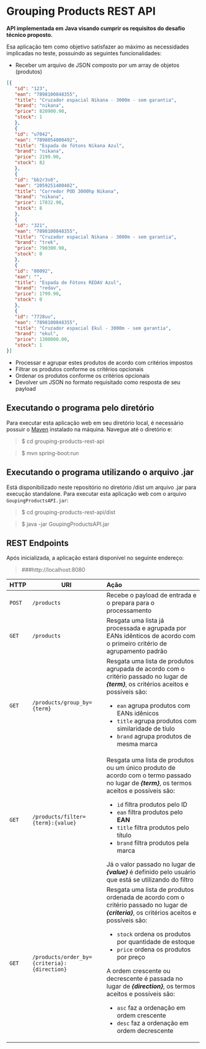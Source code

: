 # Grouping Products REST API

**API implementada em Java visando cumprir os requisitos do desafio técnico proposto.**

Esa aplicação tem como objetivo satisfazer ao máximo as necessidades implicadas no teste, possuindo as seguintes funcionalidades:

 - Receber um arquivo de JSON composto por um array de objetos (produtos)

 ```json
[{
    "id": "123",
    "ean": "7898100848355",
    "title": "Cruzador espacial Nikana - 3000m - sem garantia",
    "brand": "nikana",
    "price": 820900.90,
    "stock": 1
    },
    {
    "id": "u7042",
    "ean": "7898054800492",
    "title": "Espada de fótons Nikana Azul",
    "brand": "nikana",
    "price": 2199.90,
    "stock": 82
    },
    {
    "id": "bb2r3s0",
    "ean": "2059251400402",
    "title": "Corredor POD 3000hp Nikana",
    "brand": "nikana",
    "price": 17832.90,
    "stock": 8
    },
    {
    "id": "321",
    "ean": "7898100848355",
    "title": "Cruzador espacial Nikana - 3000m - sem garantia",
    "brand": "trek",
    "price": 790300.90,
    "stock": 0
    },
    {
    "id": "80092",
    "ean": "",
    "title": "Espada de Fótons REDAV Azul",
    "brand": "redav",
    "price": 1799.90,
    "stock": 0
    },
    {
    "id": "7728uu",
    "ean": "7898100848355",
    "title": "Cruzador espacial Ekul - 3000m - sem garantia",
    "brand": "ekul",
    "price": 1300000.00,
    "stock": 1
}]
```
 - Processar e agrupar estes produtos de acordo com critérios impostos
 - Filtrar os produtos conforme os critérios opcionais
 - Ordenar os produtos conforme os critérios opcionais
 - Devolver um JSON no formato requisitado como resposta de seu payload

## Executando o programa pelo diretório
Para executar esta aplicação web em seu diretório local, é necessário possuir o [Maven](https://maven.apache.org/install.html) instalado na máquina. Navegue até o diretório e:

> $ cd grouping-products-rest-api

> $ mvn spring-boot:run

## Executando o programa utilizando o arquivo .jar
Está disponibilizado neste repositório no diretório /dist um arquivo .jar para execução standalone.
Para executar esta aplicação web com o arquivo `GoupingProductsAPI.jar`:

> $ cd grouping-products-rest-api/dist

> $ java -jar GoupingProductsAPI.jar

## REST Endpoints

Após inicializada, a aplicação estará disponível no seguinte endereço:
> ###http://localhost:8080

| HTTP        | URI           | Ação  |
| ------------- |-------------|:-----|
| `POST` | `/products` | Recebe o payload de entrada e o prepara para o processamento |
| `GET` | `/products` | Resgata uma lista já processada e agrupada por EANs idênticos de acordo com o primeiro critério de agrupamento padrão |
| `GET` | `/products/group_by={term}` | Resgata uma lista de produtos agrupada de acordo com o critério passado no lugar de ***{term}***, os critérios aceitos e possíveis são: <ul><li>`ean` agrupa produtos com EANs idênicos</li><li>`title` agrupa produtos com similaridade de tíulo</li><li>`brand` agrupa produtos de mesma marca</li></ul> |
| `GET` | `/products/filter={term}:{value}` | Resgata uma lista de produtos ou um único produto de acordo com o termo passado no lugar de ***{term}***, os termos aceitos e possíveis são: <ul><li>`id` filtra produtos pelo ID</li><li>`ean` filtra produtos pelo **EAN**</li><li>`title`  filtra produtos pelo título</li><li>`brand` filtra produtos pela marca</li></ul> Já o valor passado no lugar de ***{value}*** é definido pelo usuário que está se utilizando do filtro |
| `GET` | `/products/order_by={criteria}:{direction}` | Resgata uma lista de produtos ordenada de acordo com o critério passado no lugar de ***{criteria}***, os critérios aceitos e possíveis são: <ul><li>`stock` ordena os produtos por quantidade de estoque</li><li>`price` ordena os produtos por preço</li></ul> A ordem crescente ou decrescente é passada no lugar de ***{direction}***, os termos aceitos e possíveis são: <ul><li>`asc` faz a ordenação em ordem crescente</li><li>`desc` faz a ordenação em ordem decrescente</li></ul> |
